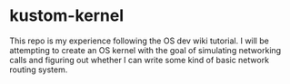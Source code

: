 # kustom-kernel
This repo is my experience following the OS dev wiki tutorial. I will be attempting to create an OS kernel with the goal of simulating networking calls and figuring out whether I can write some kind of basic network routing system.

